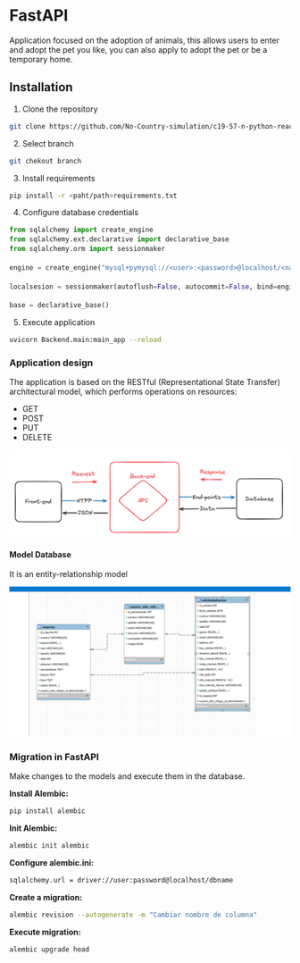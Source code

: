 # FastAPI

Application focused on the adoption of animals, this allows users to enter and adopt the pet you like, you can also apply to adopt the pet or be a temporary home.

## Installation

1. Clone the repository

```bash
git clone https://github.com/No-Country-simulation/c19-57-n-python-react.git
```

2. Select branch

```bash
git chekout branch
```

3. Install requirements

```bash
pip install -r <paht/path>requirements.txt
```

4. Configure database credentials

```python
from sqlalchemy import create_engine
from sqlalchemy.ext.declarative import declarative_base
from sqlalchemy.orm import sessionmaker

engine = create_engine("mysql+pymysql://<user>:<password>@localhost/<name_database>")

localsesion = sessionmaker(autoflush=False, autocommit=False, bind=engine)

base = declarative_base()
```

5. Execute application

```bash
uvicorn Backend.main:main_app --reload
```


### Application design

The application is based on the RESTful (Representational State Transfer) architectural model, which performs operations on resources:

- GET
- POST
- PUT
- DELETE

![Design](readme/design-api.png)


#### Model Database

It is an entity-relationship model

![Database](readme/model-database.png)


### Migration in FastAPI

Make changes to the models and execute them in the database.

**Install Alembic:**

```bash
pip install alembic
```

**Init Alembic:**

```bash
alembic init alembic
```

**Configure alembic.ini:**

```bash
sqlalchemy.url = driver://user:password@localhost/dbname
```

**Create a migration:**

```bash
alembic revision --autogenerate -m "Cambiar nombre de columna"
```

**Execute migration:**
```bash
alembic upgrade head
```
